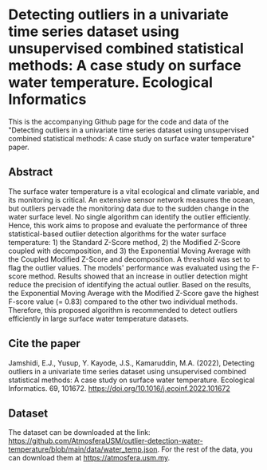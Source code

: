 # Detecting outliers in a univariate time series dataset using unsupervised combined statistical methods: A case study on surface water temperature. Ecological Informatics
This is the accompanying Github page for the code and data of the "Detecting outliers in a univariate time series dataset using unsupervised combined statistical methods: A case study on surface water temperature" paper.

## Abstract
The surface water temperature is a vital ecological and climate variable, and its monitoring is critical. An extensive sensor network measures the ocean, but outliers pervade the monitoring data due to the sudden change in the water surface level. No single algorithm can identify the outlier efficiently. Hence, this work aims to propose and evaluate the performance of three statistical-based outlier detection algorithms for the water surface temperature: 1) the Standard Z-Score method, 2) the Modified Z-Score coupled with decomposition, and 3) the Exponential Moving Average with the Coupled Modified Z-Score and decomposition. A threshold was set to flag the outlier values. The models' performance was evaluated using the F-score method. Results showed that an increase in outlier detection might reduce the precision of identifying the actual outlier. Based on the results, the Exponential Moving Average with the Modified Z-Score gave the highest F-score value (= 0.83) compared to the other two individual methods. Therefore, this proposed algorithm is recommended to detect outliers efficiently in large surface water temperature datasets.

## Cite the paper
Jamshidi, E.J., Yusup, Y. Kayode, J.S., Kamaruddin, M.A. (2022), Detecting outliers in a univariate time series dataset using unsupervised combined statistical methods: A case study on surface water temperature. Ecological Informatics. 69, 101672. https://doi.org/10.1016/j.ecoinf.2022.101672

## Dataset
The dataset can be downloaded at the link: https://github.com/AtmosferaUSM/outlier-detection-water-temperature/blob/main/data/water_temp.json.
For the rest of the data, you can download them at https://atmosfera.usm.my.
